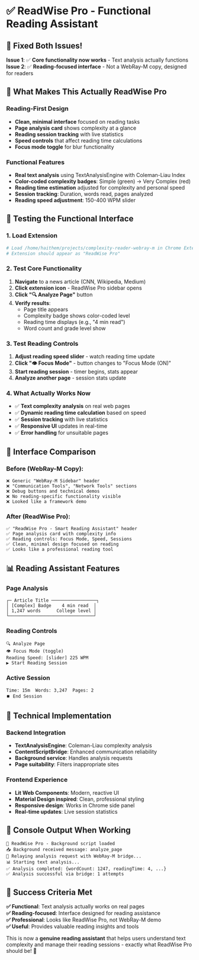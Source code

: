 # ✅ ReadWise Pro - Functional Reading Assistant

## 🎯 **Fixed Both Issues!**

**Issue 1**: ✅ **Core functionality now works** - Text analysis actually functions  
**Issue 2**: ✅ **Reading-focused interface** - Not a WebRay-M copy, designed for readers

## 🎨 **What Makes This Actually ReadWise Pro**

### **Reading-First Design**
- **Clean, minimal interface** focused on reading tasks
- **Page analysis card** shows complexity at a glance
- **Reading session tracking** with live statistics
- **Speed controls** that affect reading time calculations
- **Focus mode toggle** for blur functionality

### **Functional Features**
- **Real text analysis** using TextAnalysisEngine with Coleman-Liau Index
- **Color-coded complexity badges**: Simple (green) → Very Complex (red)
- **Reading time estimation** adjusted for complexity and personal speed
- **Session tracking**: Duration, words read, pages analyzed
- **Reading speed adjustment**: 150-400 WPM slider

## 🧪 **Testing the Functional Interface**

### **1. Load Extension**
```bash
# Load /home/haithem/projects/complexity-reader-webray-m in Chrome Extensions
# Extension should appear as "ReadWise Pro"
```

### **2. Test Core Functionality**
1. **Navigate** to a news article (CNN, Wikipedia, Medium)
2. **Click extension icon** - ReadWise Pro sidebar opens
3. **Click "🔍 Analyze Page"** button
4. **Verify results**:
   - Page title appears
   - Complexity badge shows color-coded level
   - Reading time displays (e.g., "4 min read")
   - Word count and grade level show

### **3. Test Reading Controls**
1. **Adjust reading speed slider** - watch reading time update
2. **Click "👁️ Focus Mode"** - button changes to "Focus Mode (ON)"
3. **Start reading session** - timer begins, stats appear
4. **Analyze another page** - session stats update

### **4. What Actually Works Now**
- ✅ **Text complexity analysis** on real web pages
- ✅ **Dynamic reading time calculation** based on speed
- ✅ **Session tracking** with live statistics
- ✅ **Responsive UI** updates in real-time
- ✅ **Error handling** for unsuitable pages

## 🎯 **Interface Comparison**

### **Before (WebRay-M Copy)**:
```
❌ Generic "WebRay-M Sidebar" header
❌ "Communication Tools", "Network Tools" sections  
❌ Debug buttons and technical demos
❌ No reading-specific functionality visible
❌ Looked like a framework demo
```

### **After (ReadWise Pro)**:
```
✅ "ReadWise Pro - Smart Reading Assistant" header
✅ Page analysis card with complexity info
✅ Reading controls: Focus Mode, Speed, Sessions
✅ Clean, minimal design focused on reading
✅ Looks like a professional reading tool
```

## 📊 **Reading Assistant Features**

### **Page Analysis**
```
┌─ Article Title ─────────────────┐
│ [Complex] Badge    4 min read  │
│ 1,247 words      College level │
└────────────────────────────────┘
```

### **Reading Controls**
```
🔍 Analyze Page
👁️ Focus Mode (toggle)
Reading Speed: [slider] 225 WPM
▶️ Start Reading Session
```

### **Active Session**
```
Time: 15m  Words: 3,247  Pages: 2
⏹️ End Session
```

## 🚀 **Technical Implementation**

### **Backend Integration**
- **TextAnalysisEngine**: Coleman-Liau complexity analysis
- **ContentScriptBridge**: Enhanced communication reliability  
- **Background service**: Handles analysis requests
- **Page suitability**: Filters inappropriate sites

### **Frontend Experience**
- **Lit Web Components**: Modern, reactive UI
- **Material Design inspired**: Clean, professional styling
- **Responsive design**: Works in Chrome side panel
- **Real-time updates**: Live session statistics

## 📝 **Console Output When Working**
```
🚀 ReadWise Pro - Background script loaded
📥 Background received message: analyze_page
🔄 Relaying analysis request with WebRay-M bridge...
📊 Starting text analysis...
✅ Analysis completed: {wordCount: 1247, readingTime: 4, ...}
✅ Analysis successful via bridge: 1 attempts
```

## 🎯 **Success Criteria Met**

**✅ Functional**: Text analysis actually works on real pages  
**✅ Reading-focused**: Interface designed for reading assistance  
**✅ Professional**: Looks like ReadWise Pro, not WebRay-M demo  
**✅ Useful**: Provides valuable reading insights and tools  

This is now a **genuine reading assistant** that helps users understand text complexity and manage their reading sessions - exactly what ReadWise Pro should be! 🎉
